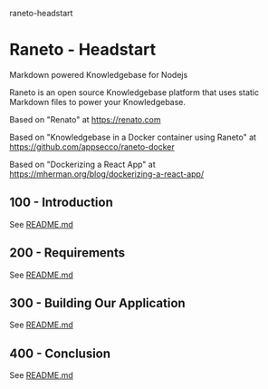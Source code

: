 raneto-headstart
# Raneto - Headstart

Markdown powered Knowledgebase for Nodejs

Raneto is an open source Knowledgebase platform that uses static Markdown files to power your Knowledgebase.

Based on "Renato" at https://renato.com

Based on "Knowledgebase in a Docker container using Raneto" at https://github.com/appsecco/raneto-docker

Based on "Dockerizing a React App" at https://mherman.org/blog/dockerizing-a-react-app/

## 100 - Introduction

See [README.md](./100/README.md)

## 200 - Requirements

See [README.md](./200/README.md)

## 300 - Building Our Application

See [README.md](./300/README.md)

## 400 - Conclusion

See [README.md](./400/README.md)
